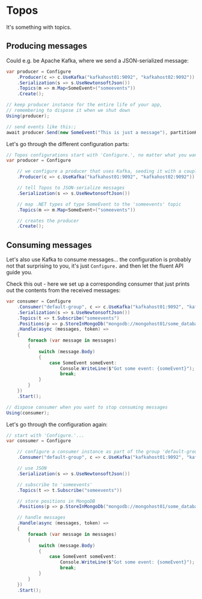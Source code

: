 # Topos

It's something with topics.

## Producing messages

Could e.g. be Apache Kafka, where we send a JSON-serialized message:
```csharp
var producer = Configure
    .Producer(c => c.UseKafka("kafkahost01:9092", "kafkahost02:9092"))
    .Serialization(s => s.UseNewtonsoftJson())
    .Topics(m => m.Map<SomeEvent>("someevents"))
    .Create();

// keep producer instance for the entire life of your app,
// remembering to dispose it when we shut down
Using(producer);

// send events like this:;
await producer.Send(new SomeEvent("This is just a message"), partitionKey: "customer-004");
```

Let's go through the different configuration parts:
```csharp
// Topos configurations start with 'Configure.', no matter what you want to configure
var producer = Configure

	// we configure a producer that uses Kafka, seeding it with a couple of brokers
    .Producer(c => c.UseKafka("kafkahost01:9092", "kafkahost02:9092"))

	// tell Topos to JSON-serialize messages
    .Serialization(s => s.UseNewtonsoftJson())

	// map .NET types of type SomeEvent to the 'someevents' topic
    .Topics(m => m.Map<SomeEvent>("someevents"))

	// creates the producer
    .Create();
```

## Consuming messages

Let's also use Kafka to consume messages... the configuration is probably not that surprising to you, it's
just `Configure.` and then let the fluent API guide you.

Check this out - here we set up a corresponding consumer that just prints out the contents from the received messages:
```csharp
var consumer = Configure
    .Consumer("default-group", c => c.UseKafka("kafkahost01:9092", "kafkahost02:9092"))
    .Serialization(s => s.UseNewtonsoftJson())
    .Topics(t => t.Subscribe("someevents")
    .Positions(p => p.StoreInMongoDb("mongodb://mongohost01/some_database", "Positions"))
    .Handle(async (messages, token) =>
    {
        foreach (var message in messages)
        {
            switch (message.Body)
            {
                case SomeEvent someEvent:
                    Console.WriteLine($"Got some event: {someEvent}");
                    break;
            }
        }
    })
    .Start();

// dispose consumer when you want to stop consuming messages
Using(consumer);
```

Let's go through the configuration again:
```csharp
// start with 'Configure.'...
var consumer = Configure

	// configure a consumer instance as part of the group 'default-group', and use Kafka
    .Consumer("default-group", c => c.UseKafka("kafkahost01:9092", "kafkahost02:9092"))

	// use JSON
    .Serialization(s => s.UseNewtonsoftJson())

	// subscribe to 'someevents'
    .Topics(t => t.Subscribe("someevents"))

    // store positions in MongoDB
    .Positions(p => p.StoreInMongoDb("mongodb://mongohost01/some_database", "Positions"))

	// handle messages
    .Handle(async (messages, token) =>
    {
        foreach (var message in messages)
        {
            switch (message.Body)
            {
                case SomeEvent someEvent:
                    Console.WriteLine($"Got some event: {someEvent}");
                    break;
            }
        }
    })
    .Start();
```
